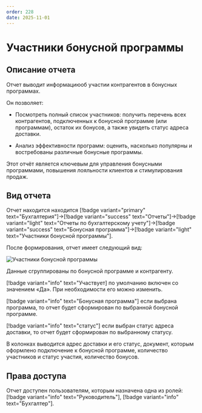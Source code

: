 ```yaml
---
order: 228
date: 2025-11-01
---
```

# Участники бонусной программы

## Описание отчета

Отчет выводит информациюоб участии контрагентов в бонусных программах.

Он позволяет:

- Посмотреть полный список участников: получить перечень всех контрагентов, подключенных к бонусной программе (или программам), остаток их бонусов, а также увидеть статус адреса доставки.

- Анализ эффективности программ: оценить, насколько популярны и востребованы различные бонусные программы.

Этот отчёт является ключевым для управления бонусными программами, повышения лояльности клиентов и стимулирования продаж.

## Вид отчета

Отчет находится находится [!badge variant="primary" text="Бухгалтерия"]->[!badge variant="success" text="Отчеты"]->[!badge variant="light" text="Отчеты по бухгалтерскому учету"]->[!badge variant="success" text="Бонусная программа"]->[!badge variant="light" text="Участники бонусной программы"].

После формирования, отчет имеет следующий вид:

![Участники бонусной программы](/images/Отчет_участники_бонусной_программы.jpg)

Данные сгруппированы по бонусной программе и контрагенту.

[!badge variant="info" text="Участвует] по умолчанию включен со значением «Да». При необходимости его можно изменить.

[!badge variant="info" text="Бонусная программа"] если выбрана программа, то отчет будет сформирован по выбранной бонусной программе. 

[!badge variant="info" text="статус"] если выбран статус адреса доставки, то отчет будет сформирован по выбранному статусу.

В колонках выводится адрес доставки и его статус, документ, которым оформлено подключение к бонусной программе, количество участников и статус участия, количество бонусов.

## Права доступа

Отчет доступен пользователям, которым назначена одна из ролей: [!badge variant="info" text="Руководитель"], [!badge variant="info" text="Бухгалтер"].
